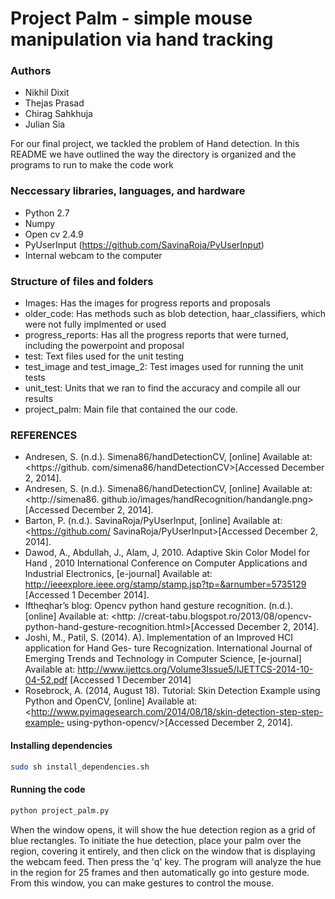 Project Palm - simple mouse manipulation via hand tracking
========

### Authors

* Nikhil Dixit
* Thejas Prasad
* Chirag Sahkhuja
* Julian Sia

For our final project, we tackled the problem of Hand detection. In this README we have outlined the way the directory is organized and the programs to run to make the code work

### Neccessary libraries, languages, and hardware 

* Python 2.7 
* Numpy 
* Open cv 2.4.9
* PyUserInput (https://github.com/SavinaRoja/PyUserInput)
* Internal webcam to the computer 


### Structure of files and folders 

* Images: Has the images for progress reports and proposals 
* older_code: Has methods such as blob detection, haar_classifiers, which were not fully implmented or used 
* progress_reports: Has all the progress reports that were turned, including the powerpoint and proposal 
* test: Text files used for the unit testing 
* test_image and test_image_2: Test images used for running the unit tests
* unit_test: Units that we ran to find the accuracy and compile all our results 
* project_palm: Main file that contained the our code. 

### REFERENCES
* Andresen, S. (n.d.). Simena86/handDetectionCV, [online] Available at: <https://github. com/simena86/handDetectionCV>[Accessed December 2, 2014].
* Andresen, S. (n.d.). Simena86/handDetectionCV, [online] Available at: <http://simena86. github.io/images/handRecognition/handangle.png>[Accessed December 2, 2014].
* Barton, P. (n.d.). SavinaRoja/PyUserInput, [online] Available at: <https://github.com/ SavinaRoja/PyUserInput>[Accessed December 2, 2014].
* Dawod, A., Abdullah, J., Alam, J, 2010. Adaptive Skin Color Model for Hand , 2010 International Conference on Computer Applications and Industrial Electronics, [e-journal] Available at: <http://ieeexplore.ieee.org/stamp/stamp.jsp?tp=&arnumber=5735129> [Accessed 1 December 2014].
* Iftheqhar’s blog: Opencv python hand gesture recognition. (n.d.). [online] Available at: <http: //creat-tabu.blogspot.ro/2013/08/opencv-python-hand-gesture-recognition.html>[Accessed December 2, 2014].
* Joshi, M., Patil, S. (2014). A). Implementation of an Improved HCI application for Hand Ges- ture Recognization. International Journal of Emerging Trends and Technology in Computer Science, [e-journal] Available at:
    <http://www.ijettcs.org/Volume3Issue5/IJETTCS-2014-10-04-52.pdf> [Accessed 1 December 2014]
* Rosebrock, A. (2014, August 18). Tutorial: Skin Detection Example using Python and OpenCV, [online] Available at: <http://www.pyimagesearch.com/2014/08/18/skin-detection-step-step-example- using-python-opencv/>[Accessed December 2, 2014].

#### Installing dependencies

```bash
sudo sh install_dependencies.sh
```

#### Running the code 

```bash
python project_palm.py
```

When the window opens, it will show the hue detection region as a grid
of blue rectangles. To initiate the hue detection, place your palm over
the region, covering it entirely, and then click on the window that
is displaying the webcam feed.  Then press the 'q' key. The
program will analyze the hue in the region for 25 frames and then
automatically go into gesture mode. From this window, you can make
gestures to control the mouse.

